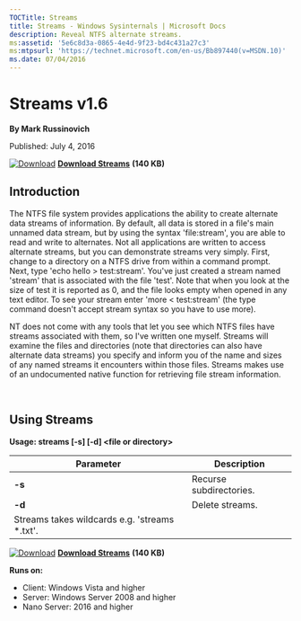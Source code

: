 ```yaml
--- 
TOCTitle: Streams
title: Streams - Windows Sysinternals | Microsoft Docs
description: Reveal NTFS alternate streams.
ms:assetid: '5e6c8d3a-0865-4e4d-9f23-bd4c431a27c3'
ms:mtpsurl: 'https://technet.microsoft.com/en-us/Bb897440(v=MSDN.10)'
ms.date: 07/04/2016
---
```


Streams v1.6
============

**By Mark Russinovich**

Published: July 4, 2016

[![Download](/media/landing/sysinternals/download_sm.png)](https://download.sysinternals.com/files/Streams.zip) [**Download Streams**](https://download.sysinternals.com/files/Streams.zip) **(140 KB)**


## Introduction

The NTFS file system provides applications the ability to create
alternate data streams of information. By default, all data is stored in
a file's main unnamed data stream, but by using the syntax
'file:stream', you are able to read and write to alternates. Not all
applications are written to access alternate streams, but you can
demonstrate streams very simply. First, change to a directory on a NTFS
drive from within a command prompt. Next, type 'echo hello &gt;
test:stream'. You've just created a stream named 'stream' that is
associated with the file 'test'. Note that when you look at the size of
test it is reported as 0, and the file looks empty when opened in any
text editor. To see your stream enter 'more &lt; test:stream' (the type
command doesn't accept stream syntax so you have to use more).

NT does not come with any tools that let you see which NTFS files have
streams associated with them, so I've written one myself. Streams will
examine the files and directories (note that directories can also have
alternate data streams) you specify and inform you of the name and sizes
of any named streams it encounters within those files. Streams makes use
of an undocumented native function for retrieving file stream
information.

 

## Using Streams

**Usage: streams \[-s\] \[-d\] &lt;file or directory&gt;**

|Parameter  |Description  |
|---------|---------|
|  **-s** |  Recurse subdirectories.|
|  **-d** |  Delete streams.  
           Streams takes wildcards e.g. 'streams \*.txt'.|
[![Download](/media/landing/sysinternals/download_sm.png)](https://download.sysinternals.com/files/Streams.zip) [**Download Streams**](https://download.sysinternals.com/files/Streams.zip) **(140 KB)**

**Runs on:**

-   Client: Windows Vista and higher
-   Server: Windows Server 2008 and higher
-   Nano Server: 2016 and higher



